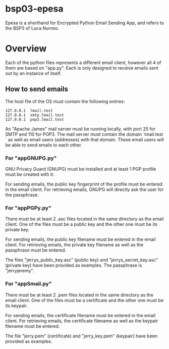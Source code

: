 # bsp03-epesa
Epesa is a shorthand for Encrypted Python Email Sending App, and refers to the BSP3 of Luca Nurmio.
# Overview
Each of the python files represents a different email client, however all 4 of them are based on "app.py". Each is only designed to receive emails sent out by an instance of itself.
## How to send emails
The host file of the OS must contain the following entries:

```
127.0.0.1  lmail.test
127.0.0.1  smtp.lmail.test
127.0.0.1  pop3.lmail.test
```

An "Apache James" mail server must be running locally, with port 25 for SMTP and 110 for POP3. The mail server must contain the domain ´lmail.test´ as well as email users (addresses) with that domain. These email users will be able to send emails to each other.
### For "appGNUPG.py"
GNU Privacy Guard (GNUPG) must be installed and at least 1 PGP profile must be created with it.

For sending emails, the public key fingerprint of the profile must be entered in the email client. For retrieving emails, GNUPG will directly ask the user for the passphrase.
### For "appPGPy.py"
There must be at least 2 .asc files located in the same directory as the email client. One of the files must be a public key and the other one must be its private key.

For sending emails, the public key filename must be entered in the email client. For retrieving emails, the private key filename as well as the passphrase must be entered.

The files "jerrys\_public\_key.asc" (public key) and "jerrys\_secret\_key.asc" (private key) have been provided as examples. The passphrase is "jerryjeremy".
### For "appSmail.py"
There must be at least 2 .pem files located in the same directory as the email client. One of the files must be a certificate and the other one must be its keypair.

For sending emails, the certificate filename must be entered in the email client. For retrieving emails, the certificate filename as well as the keypair filename must be entered.

The file "jerry.pem" (certificate) and "jerry\_key.pem" (keypair) have been provided as examples.
